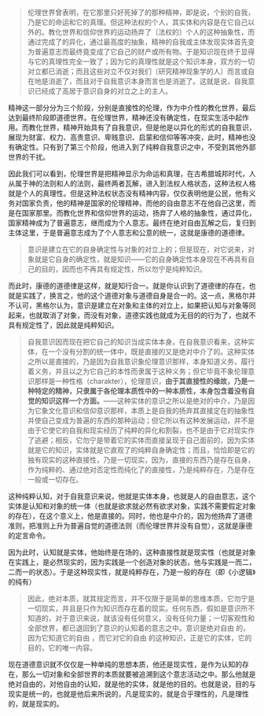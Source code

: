 <blockquote>伦理世界曾表明，在它那里只好死掉了的那种精神，即是说，个别的自我，乃是它的命运和它的真理。但这种法权的个人，其实体和内容是在它自己以外的。教化世界和信仰世界的运动扬弃了〔法权的〕个人的这种抽象性，而通过完成了的异化，通过最高度的抽象，精神的自我或主体发现实体首先变为普遍意志而最终竟变成了它自己的财产或所有物。于是知识现在终于显得与它的真理性完全一致了；因为它的真理性就是这个知识本身，双方的一切对立都已消逝；而且这些对立不仅对我们〔研究精神现象学的人〕而言或自在地是消逝了，而且对于自我意识本身而言也是消逝了。这就是说，自我意识已经成了高居于意识自身的对立之上的主人。</blockquote><p>精神这一部分分为三个阶段，分别是直接性的伦理，作为中介性的教化世界，最后达到最终阶段即道德世界。在伦理世界，精神还没有确定性，在现实生活中起作用。而教化世界，精神开始具有了自我意识，但是他是以异化的形式的自我意识，展现为财富、权力、高贵意识、卑贱意识、启蒙和信仰等等冲突，此时，精神也没有确定性。只有到了第三个阶段，他进入到了纯粹自我意识之中，不受到其他外部世界的干扰。</p><p>因此我们可以看到，伦理世界是把精神显示为命运和真理，在古希腊城邦时代，人从属于神的法则和人的法则，最终两者瓦解，进入到法权人格状态，这种法权人格就是个人的真理性。但是这种法权状态没有精神内容，仅仅表明他是公民，他有义务对国家负责，他的精神是国家的伦理精神，而他的自由意志不在他自己这里，而是在国家那里。而教化世界和信仰世界的运动，扬弃了人格的抽象性，通过异化，国家精神成为了普遍意志，继而成为个人意志。最终在绝对自由瓦解之后，复归到主体这里，于是普遍意志成为了个人意志和公意的统一，这就是康德的道德律。</p><blockquote>意识是建立在它的自身确定性与对象的对立上的；但是现在，对它说来，对象就是它自身的确定性，就是知识——它的自身确定性本身现在不再具有自己的目的，因而也不再具有规定性，所以勿宁是纯粹知识。</blockquote><p>而此时，康德的道德律是这样，就是知行合一。就是你认识到了道德律的存在，也就是实践了，换言之，他的这个道德对象与道德自身是合一的。这一点，黑格尔并不认可，黑格尔认为，意识是建立在对象和主体的对立上，如果把认知与对象等同起来，也就取消了对象，而没有对象，道德实践也就成为无目的的行为了，也就不具有规定性了，因此就是纯粹知识。</p><blockquote>自我意识因而现在把它自己的知识当成实体本身。在自我意识看来，这种实体，在一个没有分割的统一体中，既是直接的又是绝对中介了的。这种实体之所以是直接的，乃是因为自我意识象伦理意识那样，本身知道义务，履行着义务，并且以之为它自己的本性而隶属于这种义务；但它毕竟不象伦理意识那样是一种性格（charakter），伦理意识，<b>由于其直接性的缘故，乃是一种特定的精神，只隶属于各伦理本质性中的一种本质性，本身包含着没有自觉的知识这样一个方面。</b>——这种实体的意识之所以是绝对的中介，乃是因为它象文化意识和信仰意识那样，本质上是自我的扬弃其直接定在的抽象性并使自己变成为普遍的东西的那种运动；但它所以有这种发展运动，并不是由于它使它的自我和现实经历了纯粹的异化和割裂，也不是由于它对现实作了逃避；相反，它勿宁是带着它的实体而直接呈现于自己面前的，因为实体就是它的知识，实体就是它直观了的纯粹自身确定性；而且，恰恰即是它的独有现实的这种直接性，乃是一切现实，因为，直接的东西乃是存在自身，作为纯粹的、通过绝对否定性而纯化了的直接性，乃是纯粹存在，乃是存在一般或一切存在。</blockquote><p>这种纯粹认知，对于自我意识来说，他就是实体本身，也就是人的自由意志，这个实体是认知和对象的统一体（也就是欲求就必然有欲求对象，实践不需要假定对象的存在），在这个意义上，他是直接的。同时，他也是中介的，因为他扬弃了道德准则，把准则上升为普遍自觉的道德法则（而伦理世界并没有自觉），这就是康德的定言命令。</p><p>因为此时，认知就是实体，他始终是在场的，这种直接性就是现实性（也就是对象在实践上，是必然现实的，因为实践是一个创造对象的状态，他与实践是一而二，二而一的状态）。于是这种现实性，就是纯粹存在，乃是一般的存在（即《小逻辑》的纯有）</p><blockquote>因此，绝对本质，就其规定而言，并不仅限于是简单的思维本质，它勿宁是一切现实，并且是只作为知识而存在着的现实。任何东西，假如是意识所不知道的，对于意识来说，就该没有任何意义，没有任何力量；一切客观性和全部世界，都已退回到了意识的认知着的意志之中。意识是绝对自由 的，因为它知道它的自由 ，而它对它的自由 的这种知识，正是它的实体，它的目的，它的唯一内容。</blockquote><p>现在道德意识就不仅仅是一种单纯的思想本质，他还是现实性，是作为认知的存在，那么一切对象和全部世界的本质就要被追溯到这个意志活动之中。那么他就是绝对自由的，对他自由的认知，就是他的实体，就是他的目的。也就是说，目的与现实是统一的，也就是他后来所说的，凡是现实的，就是合乎理性的，凡是理性的，就是现实的。</p><p></p><p></p>